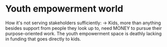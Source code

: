 # Youth empowerment world

How it's not serving stakeholders sufficiently: → Kids, more than anything besides support from people they look up to, need MONEY to pursue their purpose-oriented work. The youth empowerment space is deathly lacking in funding that goes directly to kids.